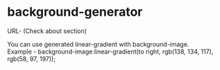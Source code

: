# background-generator
URL- (Check about section)

You can use generated linear-gradient with background-image. <br/>
Example - background-image:linear-gradient(to right, rgb(138, 134, 117), rgb(58, 97, 197));
